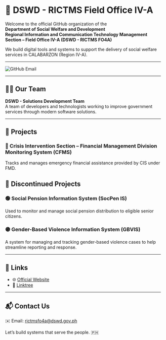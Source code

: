 # 📌 DSWD - RICTMS Field Office IV-A

Welcome to the official GitHub organization of the  
**Department of Social Welfare and Development**  
**Regional Information and Communication Technology Management Section – Field Office IV-A (DSWD - RICTMS FO4A)**

We build digital tools and systems to support the delivery of social welfare services in CALABARZON (Region IV-A).

---

![GitHub Email](https://img.shields.io/badge/Contact-rictmsfo4a@dswd.gov.ph-ff6700?style=for-the-badge&logo=gmail&logoColor=white)

---

## 👨‍💻 Our Team

**DSWD - Solutions Development Team**  
A team of developers and technologists working to improve government services through modern software solutions.

---

## 🚀 Projects

### 🔵 Crisis Intervention Section – Financial Management Division Monitoring System (CFMS)
Tracks and manages emergency financial assistance provided by CIS under FMD.

## 🚀 Discontinued Projects

### 🟢 Social Pension Information System (SocPen IS)
Used to monitor and manage social pension distribution to eligible senior citizens.

### 🟣 Gender-Based Violence Information System (GBVIS)
A system for managing and tracking gender-based violence cases to help streamline reporting and response.

---

## 🔗 Links

- 🌐 [Official Website](https://fo4a.dswd.gov.ph/)  
- 🌳 [Linktree](https://linktr.ee/dswdserves)

---

## 📬 Contact Us

✉️ Email: [rictmsfo4a@dswd.gov.ph](mailto:rictmsfo4a@dswd.gov.ph)

Let’s build systems that serve the people. 🇵🇭

